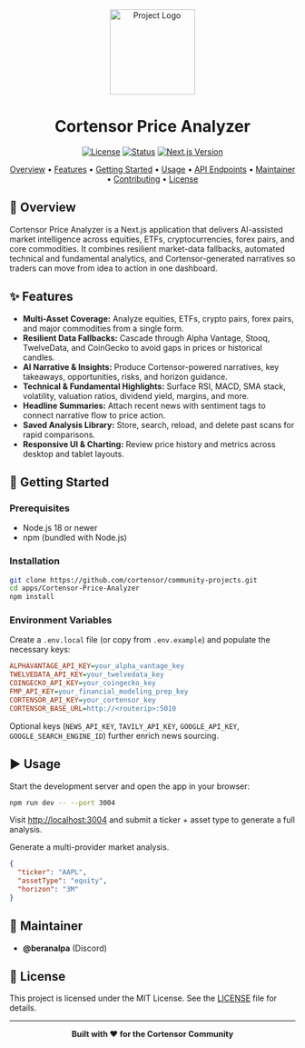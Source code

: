 <div align="center">

  <img src="https://avatars.githubusercontent.com/u/174224856?s=200&v=4" alt="Project Logo" width="150">

# **Cortensor Price Analyzer**

<p>
<a href="./LICENSE"><img src="https://img.shields.io/badge/license-MIT-green.svg" alt="License"></a>
<a href="./STATUS.md"><img src="https://img.shields.io/badge/status-active-success.svg" alt="Status"></a>
<a href="#"><img src="https://img.shields.io/badge/Next.js-15.2-blue.svg" alt="Next.js Version"></a>
</p>

<p align="center">
<a href="#-overview">Overview</a> •
<a href="#-features">Features</a> •
<a href="#-getting-started">Getting Started</a> •
<a href="#-usage">Usage</a> •
<a href="#-api-endpoints">API Endpoints</a> •
<a href="#-maintainer">Maintainer</a> •
<a href="#-contributing">Contributing</a> •
<a href="#-license">License</a>
</p>
</div>

## 📌 Overview

Cortensor Price Analyzer is a Next.js application that delivers AI-assisted market intelligence across equities, ETFs, cryptocurrencies, forex pairs, and core commodities. It combines resilient market-data fallbacks, automated technical and fundamental analytics, and Cortensor-generated narratives so traders can move from idea to action in one dashboard.

## ✨ Features

- **Multi-Asset Coverage:** Analyze equities, ETFs, crypto pairs, forex pairs, and major commodities from a single form.
- **Resilient Data Fallbacks:** Cascade through Alpha Vantage, Stooq, TwelveData, and CoinGecko to avoid gaps in prices or historical candles.
- **AI Narrative & Insights:** Produce Cortensor-powered narratives, key takeaways, opportunities, risks, and horizon guidance.
- **Technical & Fundamental Highlights:** Surface RSI, MACD, SMA stack, volatility, valuation ratios, dividend yield, margins, and more.
- **Headline Summaries:** Attach recent news with sentiment tags to connect narrative flow to price action.
- **Saved Analysis Library:** Store, search, reload, and delete past scans for rapid comparisons.
- **Responsive UI & Charting:** Review price history and metrics across desktop and tablet layouts.

## 🚀 Getting Started

### Prerequisites
- Node.js 18 or newer
- npm (bundled with Node.js)

### Installation

```bash
git clone https://github.com/cortensor/community-projects.git
cd apps/Cortensor-Price-Analyzer
npm install
```

### Environment Variables

Create a `.env.local` file (or copy from `.env.example`) and populate the necessary keys:

```ini
ALPHAVANTAGE_API_KEY=your_alpha_vantage_key
TWELVEDATA_API_KEY=your_twelvedata_key
COINGECKO_API_KEY=your_coingecko_key
FMP_API_KEY=your_financial_modeling_prep_key
CORTENSOR_API_KEY=your_cortensor_key
CORTENSOR_BASE_URL=http://<routerip>:5010
```

Optional keys (`NEWS_API_KEY`, `TAVILY_API_KEY`, `GOOGLE_API_KEY`, `GOOGLE_SEARCH_ENGINE_ID`) further enrich news sourcing.

## ▶️ Usage

Start the development server and open the app in your browser:

```bash
npm run dev -- --port 3004
```

Visit [http://localhost:3004](http://localhost:3004) and submit a ticker + asset type to generate a full analysis.

Generate a multi-provider market analysis.

```json
{
  "ticker": "AAPL",
  "assetType": "equity",
  "horizon": "3M"
}
```

## 👤 Maintainer

- **@beranalpa** (Discord)

## 📄 License

This project is licensed under the MIT License. See the [LICENSE](./LICENSE) file for details.

---

<div align="center">
<strong>Built with ❤️ for the Cortensor Community</strong>
</div>
